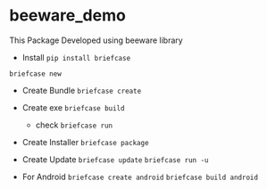# beeware_demo
This Package Developed using beeware library

-   Install
`
pip install briefcase
`


`briefcase new`

-   Create Bundle
`briefcase create`

-   Create exe
    `briefcase build`
    -   check 
    `briefcase run`

-   Create Installer
    `briefcase package`

-   Create Update
    `briefcase update`
    `briefcase run -u`

-   For Android
    `briefcase create android`
    `briefcase build android`

    


